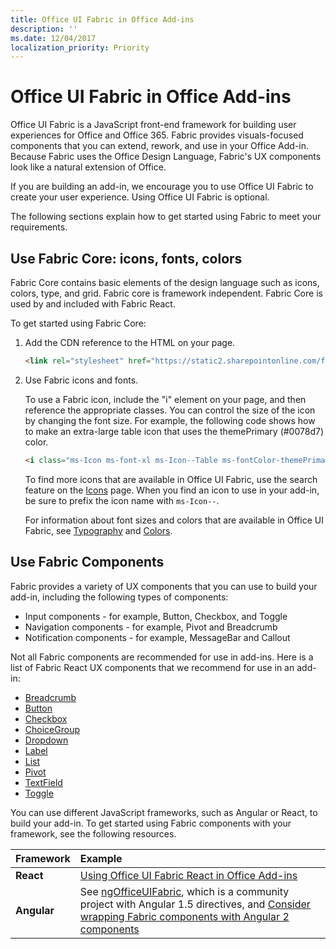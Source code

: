 ```yaml
---
title: Office UI Fabric in Office Add-ins 
description: ''
ms.date: 12/04/2017
localization_priority: Priority
---
```



# Office UI Fabric in Office Add-ins 

Office UI Fabric is a JavaScript front-end framework for building user experiences for Office and Office 365. Fabric provides visuals-focused components that you can extend, rework, and use in your Office Add-in. Because Fabric uses the Office Design Language, Fabric's UX components look like a natural extension of Office. 

If you are building an add-in, we encourage you to use Office UI Fabric to create your user experience. Using Office UI Fabric is optional.

The following sections explain how to get started using Fabric to meet your requirements. 

## Use Fabric Core: icons, fonts, colors
Fabric Core contains basic elements of the design language such as icons, colors, type, and grid. Fabric core is framework independent. Fabric Core is used by and included with Fabric React.

To get started using Fabric Core:

1. Add the CDN reference to the HTML on your page.  

	```html
	<link rel="stylesheet" href="https://static2.sharepointonline.com/files/fabric/office-ui-fabric-core/9.6.1/css/fabric.min.css">
	```   
    
2. Use Fabric icons and fonts. 

    To use a Fabric icon, include the "i" element on your page, and then reference the appropriate classes. You can control the size of the icon by changing the font size. For example, the following code shows how to make an extra-large table icon that uses the themePrimary (#0078d7) color. 
   
    ```html
	<i class="ms-Icon ms-font-xl ms-Icon--Table ms-fontColor-themePrimary"></i>
	```

    To find more icons that are available in Office UI Fabric, use the search feature on the [Icons](https://developer.microsoft.com/fabric#/styles/icons) page. When you find an icon to use in your add-in, be sure to prefix the icon name with `ms-Icon--`. 

    For information about font sizes and colors that are available in Office UI Fabric, see [Typography](https://developer.microsoft.com/fabric#/styles/typography) and [Colors](https://developer.microsoft.com/fabric#/styles/colors).
 
## Use Fabric Components 
Fabric provides a variety of UX components that you can use to build your add-in, including the following types of components:

- Input components - for example, Button, Checkbox, and Toggle
- Navigation components - for example, Pivot and Breadcrumb
- Notification components - for example, MessageBar and Callout  

Not all Fabric components are recommended for use in add-ins. Here is a list of Fabric React UX components that we recommend for use in an add-in:

- [Breadcrumb](https://developer.microsoft.com/fabric#/components/breadcrumb)
- [Button](https://developer.microsoft.com/fabric#/components/button)
- [Checkbox](https://developer.microsoft.com/fabric#/components/checkbox)
- [ChoiceGroup](https://developer.microsoft.com/fabric#/components/choicegroup)
- [Dropdown](https://developer.microsoft.com/fabric#/components/dropdown)
- [Label](https://developer.microsoft.com/fabric#/components/label)
- [List](https://developer.microsoft.com/fabric#/components/list)
- [Pivot](https://developer.microsoft.com/fabric#/components/pivot)
- [TextField](https://developer.microsoft.com/fabric#/components/textfield)
- [Toggle](https://developer.microsoft.com/fabric#/components/toggle)

You can use different JavaScript frameworks, such as Angular or React, to build your add-in. To get started using Fabric components with your framework, see the following resources.

|**Framework**|**Example**|
|:------------|:----------|
|**React**|[Using Office UI Fabric React in Office Add-ins](using-office-ui-fabric-react.md )|
|**Angular**| See [ngOfficeUIFabric](http://ngofficeuifabric.com/), which is a community project with Angular 1.5 directives, and [Consider wrapping Fabric components with Angular 2 components](../develop/add-ins-with-angular2.md#consider-wrapping-fabric-components-with-angular-components)|
